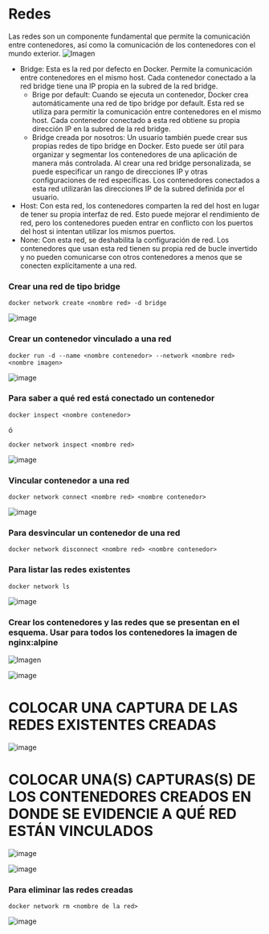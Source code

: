 # Redes
Las redes son un componente fundamental que permite la comunicación entre contenedores, así como la comunicación de los contenedores con el mundo exterior. 
![Imagen](img/redes.PNG)
- Bridge: Esta es la red por defecto en Docker. Permite la comunicación entre contenedores en el mismo host. Cada contenedor conectado a la red bridge tiene una IP propia en la subred de la red bridge.
    -  Brige por default: Cuando se ejecuta un contenedor, Docker crea automáticamente una red de tipo bridge por default. Esta red se utiliza para permitir la comunicación entre contenedores en el mismo host. Cada contenedor conectado a esta red obtiene su propia dirección IP en la subred de la red bridge.
    - Bridge creada por nosotros: Un usuario también puede crear sus propias redes de tipo bridge en Docker. Esto puede ser útil para organizar y segmentar los contenedores de una aplicación de manera más controlada. Al crear una red bridge personalizada, se puede especificar un rango de direcciones IP y otras configuraciones de red específicas. Los contenedores conectados a esta red utilizarán las direcciones IP de la subred definida por el usuario.
- Host: Con esta red, los contenedores comparten la red del host en lugar de tener su propia interfaz de red. Esto puede mejorar el rendimiento de red, pero los contenedores pueden entrar en conflicto con los puertos del host si intentan utilizar los mismos puertos.
- None: Con esta red, se deshabilita la configuración de red. Los contenedores que usan esta red tienen su propia red de bucle invertido y no pueden comunicarse con otros contenedores a menos que se conecten explícitamente a una red.

### Crear una red de tipo bridge

```
docker network create <nombre red> -d bridge
```
![image](https://github.com/user-attachments/assets/271a5743-6c31-437c-808f-2c7500fd59fb)

### Crear un contenedor vinculado a una red

```
docker run -d --name <nombre contenedor> --network <nombre red> <nombre imagen>
```
![image](https://github.com/user-attachments/assets/9ba3f5d9-f3c4-4303-95c4-833775304f6a)

### Para saber a qué red está conectado un contenedor

```
docker inspect <nombre contenedor>
```
ó
```
docker network inspect <nombre red> 
```
![image](https://github.com/user-attachments/assets/6d2b2738-93b8-458b-b154-6e19af2b83a9)

### Vincular contenedor a una red
```
docker network connect <nombre red> <nombre contenedor>
```
![image](https://github.com/user-attachments/assets/ef8b4864-895b-403b-a268-d1308de4ab8b)


### Para desvincular un contenedor de una red
```
docker network disconnect <nombre red> <nombre contenedor>
```

### Para listar las redes existentes
```
docker network ls
```
![image](https://github.com/user-attachments/assets/f88e67be-4428-4bcf-9856-80d19245b34a)

### Crear los contenedores y las redes que se presentan en el esquema. Usar para todos los contenedores la imagen de nginx:alpine

![Imagen](img/esquema-ejercicio-redes.PNG)


![image](https://github.com/user-attachments/assets/c69951a2-1e93-43f1-b85d-3b33184b1a67)

# COLOCAR UNA CAPTURA DE LAS REDES EXISTENTES CREADAS
![image](https://github.com/user-attachments/assets/5b4bcec8-b288-4cf7-9913-0982f5e3f5a0)


# COLOCAR UNA(S) CAPTURAS(S) DE LOS CONTENEDORES CREADOS EN DONDE SE EVIDENCIE A QUÉ RED ESTÁN VINCULADOS
![image](https://github.com/user-attachments/assets/97b30bc2-e46f-488e-b672-0ff621f39dbb)

![image](https://github.com/user-attachments/assets/f218f679-7579-4dfd-b250-7d4bbe82e1db)


### Para eliminar las redes creadas
```
docker network rm <nombre de la red>
```
![image](https://github.com/user-attachments/assets/9d813894-23d9-4ec0-93a4-8fbbc986f0f9)


